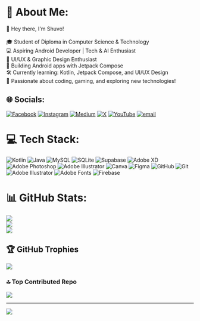 # 💫 About Me:
👋 Hey there, I'm Shuvo!<br><br>🎓 Student of Diploma in Computer Science & Technology<br>💻 Aspiring Android Developer | Tech & AI Enthusiast<br>🎨 UI/UX & Graphic Design Enthusiast<br>📱  Building Android apps with Jetpack Compose<br>🛠  Currently learning: Kotlin, Jetpack Compose, and UI/UX Design<br>🚀 Passionate about coding, gaming, and exploring new technologies!


## 🌐 Socials:
[![Facebook](https://img.shields.io/badge/Facebook-%231877F2.svg?logo=Facebook&logoColor=white)](https://facebook.com/0x5HUVO) [![Instagram](https://img.shields.io/badge/Instagram-%23E4405F.svg?logo=Instagram&logoColor=white)](https://instagram.com/shu_v_oo) [![Medium](https://img.shields.io/badge/Medium-12100E?logo=medium&logoColor=white)](https://medium.com/@@0x5HUVO) [![X](https://img.shields.io/badge/X-black.svg?logo=X&logoColor=white)](https://x.com/Ox5HUV0) [![YouTube](https://img.shields.io/badge/YouTube-%23FF0000.svg?logo=YouTube&logoColor=white)](https://youtube.com/@UCUq3sqTsAUxk49Vv1Q3EXlw) [![email](https://img.shields.io/badge/Email-D14836?logo=gmail&logoColor=white)](mailto:arifulislamshuvo0001@gmail.com) 

# 💻 Tech Stack:
![Kotlin](https://img.shields.io/badge/kotlin-%237F52FF.svg?style=for-the-badge&logo=kotlin&logoColor=white) ![Java](https://img.shields.io/badge/java-%23ED8B00.svg?style=for-the-badge&logo=openjdk&logoColor=white) ![MySQL](https://img.shields.io/badge/mysql-4479A1.svg?style=for-the-badge&logo=mysql&logoColor=white) ![SQLite](https://img.shields.io/badge/sqlite-%2307405e.svg?style=for-the-badge&logo=sqlite&logoColor=white) ![Supabase](https://img.shields.io/badge/Supabase-3ECF8E?style=for-the-badge&logo=supabase&logoColor=white) ![Adobe XD](https://img.shields.io/badge/Adobe%20XD-470137?style=for-the-badge&logo=Adobe%20XD&logoColor=#FF61F6) ![Adobe Photoshop](https://img.shields.io/badge/adobe%20photoshop-%2331A8FF.svg?style=for-the-badge&logo=adobe%20photoshop&logoColor=white) ![Adobe Illustrator](https://img.shields.io/badge/adobe%20illustrator-%23FF9A00.svg?style=for-the-badge&logo=adobe%20illustrator&logoColor=white) ![Canva](https://img.shields.io/badge/Canva-%2300C4CC.svg?style=for-the-badge&logo=Canva&logoColor=white) ![Figma](https://img.shields.io/badge/figma-%23F24E1E.svg?style=for-the-badge&logo=figma&logoColor=white) ![GitHub](https://img.shields.io/badge/github-%23121011.svg?style=for-the-badge&logo=github&logoColor=white) ![Git](https://img.shields.io/badge/git-%23F05033.svg?style=for-the-badge&logo=git&logoColor=white) ![Adobe Illustrator](https://img.shields.io/badge/adobe%20illustrator-%23FF9A00.svg?style=for-the-badge&logo=adobe%20illustrator&logoColor=white) ![Adobe Fonts](https://img.shields.io/badge/Adobe%20Fonts-000B1D.svg?style=for-the-badge&logo=Adobe%20Fonts&logoColor=white) ![Firebase](https://img.shields.io/badge/firebase-%23039BE5.svg?style=for-the-badge&logo=firebase)
# 📊 GitHub Stats:
![](https://github-readme-stats.vercel.app/api?username=0x5HUVO&theme=highcontrast&hide_border=false&include_all_commits=false&count_private=false)<br/>
![](https://nirzak-streak-stats.vercel.app/?user=0x5HUVO&theme=highcontrast&hide_border=false)<br/>
![](https://github-readme-stats.vercel.app/api/top-langs/?username=0x5HUVO&theme=highcontrast&hide_border=false&include_all_commits=false&count_private=false&layout=compact)

## 🏆 GitHub Trophies
![](https://github-profile-trophy.vercel.app/?username=0x5HUVO&theme=monokai&no-frame=true&no-bg=false&margin-w=4)

### 🔝 Top Contributed Repo
![](https://github-contributor-stats.vercel.app/api?username=0x5HUVO&limit=5&theme=highcontrast&combine_all_yearly_contributions=true)

---
[![](https://visitcount.itsvg.in/api?id=0x5HUVO&icon=6&color=13)](https://visitcount.itsvg.in)

<!-- Proudly created with GPRM ( https://gprm.itsvg.in ) -->
